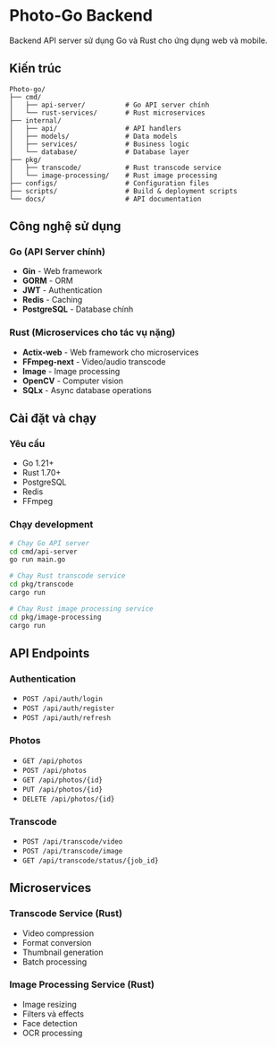 # Photo-Go Backend

Backend API server sử dụng Go và Rust cho ứng dụng web và mobile.

## Kiến trúc

```
Photo-go/
├── cmd/
│   ├── api-server/          # Go API server chính
│   └── rust-services/       # Rust microservices
├── internal/
│   ├── api/                 # API handlers
│   ├── models/              # Data models
│   ├── services/            # Business logic
│   └── database/            # Database layer
├── pkg/
│   ├── transcode/           # Rust transcode service
│   └── image-processing/    # Rust image processing
├── configs/                 # Configuration files
├── scripts/                 # Build & deployment scripts
└── docs/                    # API documentation
```

## Công nghệ sử dụng

### Go (API Server chính)
- **Gin** - Web framework
- **GORM** - ORM
- **JWT** - Authentication
- **Redis** - Caching
- **PostgreSQL** - Database chính

### Rust (Microservices cho tác vụ nặng)
- **Actix-web** - Web framework cho microservices
- **FFmpeg-next** - Video/audio transcode
- **Image** - Image processing
- **OpenCV** - Computer vision
- **SQLx** - Async database operations

## Cài đặt và chạy

### Yêu cầu
- Go 1.21+
- Rust 1.70+
- PostgreSQL
- Redis
- FFmpeg

### Chạy development
```bash
# Chạy Go API server
cd cmd/api-server
go run main.go

# Chạy Rust transcode service
cd pkg/transcode
cargo run

# Chạy Rust image processing service
cd pkg/image-processing
cargo run
```

## API Endpoints

### Authentication
- `POST /api/auth/login`
- `POST /api/auth/register`
- `POST /api/auth/refresh`

### Photos
- `GET /api/photos`
- `POST /api/photos`
- `GET /api/photos/{id}`
- `PUT /api/photos/{id}`
- `DELETE /api/photos/{id}`

### Transcode
- `POST /api/transcode/video`
- `POST /api/transcode/image`
- `GET /api/transcode/status/{job_id}`

## Microservices

### Transcode Service (Rust)
- Video compression
- Format conversion
- Thumbnail generation
- Batch processing

### Image Processing Service (Rust)
- Image resizing
- Filters và effects
- Face detection
- OCR processing
